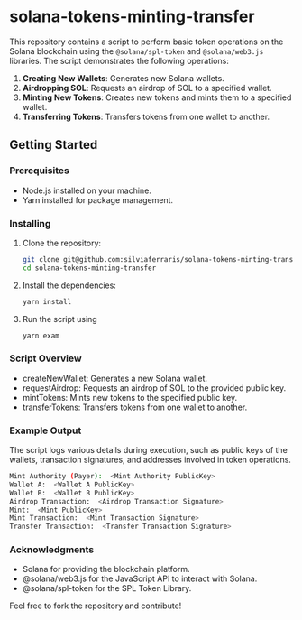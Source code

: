 # solana-tokens-minting-transfer

This repository contains a script to perform basic token operations on the Solana blockchain using the `@solana/spl-token` and `@solana/web3.js` libraries. The script demonstrates the following operations:

1. **Creating New Wallets**: Generates new Solana wallets.
2. **Airdropping SOL**: Requests an airdrop of SOL to a specified wallet.
3. **Minting New Tokens**: Creates new tokens and mints them to a specified wallet.
4. **Transferring Tokens**: Transfers tokens from one wallet to another.

## Getting Started

### Prerequisites

- Node.js installed on your machine.
- Yarn installed for package management.

### Installing

1. Clone the repository:
   
   ```sh
   git clone git@github.com:silviaferraris/solana-tokens-minting-transfer.git
   cd solana-tokens-minting-transfer
   ```
3. Install the dependencies:
   
   ```sh
   yarn install
   ```
4. Run the script using
   
   ```sh
   yarn exam
   ```

### Script Overview

- createNewWallet: Generates a new Solana wallet.
- requestAirdrop: Requests an airdrop of SOL to the provided public key.
- mintTokens: Mints new tokens to the specified public key.
- transferTokens: Transfers tokens from one wallet to another.

### Example Output
The script logs various details during execution, such as public keys of the wallets, transaction signatures, and addresses involved in token operations.

```sh
Mint Authority (Payer):  <Mint Authority PublicKey>
Wallet A:  <Wallet A PublicKey>
Wallet B:  <Wallet B PublicKey>
Airdrop Transaction:  <Airdrop Transaction Signature>
Mint:  <Mint PublicKey>
Mint Transaction:  <Mint Transaction Signature>
Transfer Transaction:  <Transfer Transaction Signature>
```

### Acknowledgments
- Solana for providing the blockchain platform.
- @solana/web3.js for the JavaScript API to interact with Solana.
- @solana/spl-token for the SPL Token Library.

Feel free to fork the repository and contribute!
